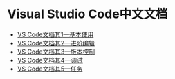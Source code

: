 # Visual Studio Code中文文档

* [VS Code文档其1—基本使用][vsc-1]
* [VS Code文档其2—进阶编辑][vsc-2]
* [VS Code文档其3—版本控制][vsc-3]
* [VS Code文档其4—调试][vsc-4]
* [VS Code文档其5—任务][vsc-4]


[vsc-1]: https://github.com/zhang2333/docs-translation/blob/master/vs-code-doc/vsc-1-basics.md
[vsc-2]: https://github.com/zhang2333/docs-translation/blob/master/vs-code-doc/vsc-2-editing-evolved.md
[vsc-3]: https://github.com/zhang2333/docs-translation/blob/master/vs-code-doc/vsc-3-version-control.md
[vsc-4]: https://github.com/zhang2333/docs-translation/blob/master/vs-code-doc/vsc-4-debugging.md
[vsc-5]: https://github.com/zhang2333/docs-translation/blob/master/vs-code-doc/vsc-5-tasks.md
